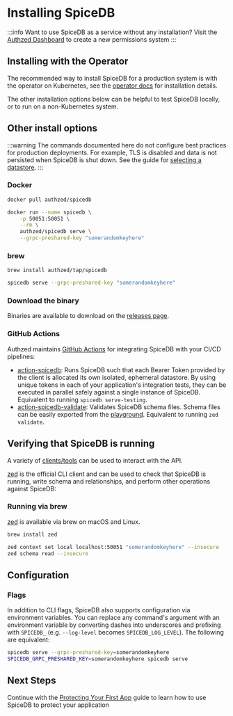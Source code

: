 # Installing SpiceDB

:::info
Want to use SpiceDB as a service without any installation? Visit the [Authzed Dashboard] to create a new permissions system
:::

[Authzed Dashboard]: https://app.authzed.com

## Installing with the Operator

The recommended way to install SpiceDB for a production system is with the operator on Kubernetes, see the [operator docs] for installation details.

The other installation options below can be helpful to test SpiceDB locally, or to run on a non-Kubernetes system.

[operator docs]: /operator/installing.md

## Other install options

:::warning
The commands documented here do not configure best practices for production deployments.
For example, TLS is disabled and data is not persisted when SpiceDB is shut down.
See the guide for [selecting a datastore].
:::

### Docker

```sh
docker pull authzed/spicedb
```

```sh
docker run --name spicedb \
    -p 50051:50051 \
    --rm \
    authzed/spicedb serve \
    --grpc-preshared-key "somerandomkeyhere"
```

### brew

```sh
brew install authzed/tap/spicedb
```

```sh
spicedb serve --grpc-preshared-key "somerandomkeyhere"
```

[selecting a datastore]: /spicedb/selecting-a-datastore

### Download the binary

Binaries are available to download on the [releases page].

[releases page]: https://github.com/authzed/spicedb/releases

### GitHub Actions

Authzed maintains [GitHub Actions] for integrating SpiceDB with your CI/CD pipelines:

- [action-spicedb]: Runs SpiceDB such that each Bearer Token provided by the client is allocated its own isolated, ephemeral datastore.
  By using unique tokens in each of your application's integration tests, they can be executed in parallel safely against a single instance of SpiceDB.
  Equivalent to running `spicedb serve-testing`.
- [action-spicedb-validate]: Validates SpiceDB schema files. Schema files can be easily exported from the [playground].
  Equivalent to running `zed validate`.

[GitHub Actions]: https://github.com/features/actions
[action-spicedb]: https://github.com/authzed/action-spicedb
[action-spicedb-validate]: https://github.com/authzed/action-spicedb-validate
[playground]: https://play.authzed.com

## Verifying that SpiceDB is running

A variety of [clients/tools] can be used to interact with the API.

[zed] is the official CLI client and can be used to check that SpiceDB is running, write schema and relationships, and perform other operations against SpiceDB:

[clients/tools]: /reference/clients
[zed]: https://github.com/authzed/zed

### Running via brew

[zed] is available via brew on macOS and Linux.

```sh
brew install zed
```

```sh
zed context set local localhost:50051 "somerandomkeyhere" --insecure
zed schema read --insecure
```

## Configuration

### Flags

In addition to CLI flags, SpiceDB also supports configuration via environment variables.
You can replace any command's argument with an environment variable by converting dashes into underscores and prefixing with `SPICEDB_` (e.g. `--log-level` becomes `SPICEDB_LOG_LEVEL`).
The following are equivalent:

```sh
spicedb serve --grpc-preshared-key=somerandomkeyhere
SPICEDB_GRPC_PRESHARED_KEY=somerandomkeyhere spicedb serve
```

## Next Steps

Continue with the [Protecting Your First App] guide to learn how to use SpiceDB to protect your application

[Protecting Your First App]: /guides/first-app
